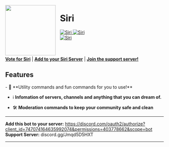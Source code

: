 <html><head></head><body><p><img style="margin-right:1em" width="160px" align="left" src="https://cdn.discordapp.com/icons/780350876317384704/bcdf7fc1940cdcc4da56e05ab287ed84.webp?size=1024"></p>
<span title="Shaping the future of discord bots for the better!"><h1>Siri</h1></span>


<a href="https://top.gg/bot/747074164635992074" >
  <img src="https://top.gg/api/widget/status/747074164635992074.svg" alt="Siri" />
</a>
<a href="https://top.gg/bot/747074164635992074" >
  <img src="https://top.gg/api/widget/servers/747074164635992074.svg" alt="Siri" />
</a><br>
<a href="https://top.gg/bot/747074164635992074" >
  <img src="https://top.gg/api/widget/upvotes/747074164635992074.svg" alt="Siri" />
</a>
<br><br><br><br>
<nav>
  <a style="font-weight:bold" href="https://bit.ly/votesiri">Vote for Siri</a> |
  <a style="font-weight:bold" href="https://bit.ly/discordsiribot">Add to your Siri Server</a> |
  <a style="font-weight:bold" href="https://discord.gg/sxDtd43">Join the support server!</a>
</nav>  

  
<h2>Features</h2>  
-  🤖 **Utility commands and fun commands for you to use!**  
  
- ℹ️ **Infomation of servers, channels and anything that you can dream of.**  
  
- 🛠️ **Moderation commands to keep your community safe and clean**  
  
------------------------------------------------------------------  
  
**Add this bot to your server:** https://discord.com/oauth2/authorize?client_id=747074164635992074&permissions=403778662&scope=bot 
**Support Server:** discord.gg/Jmqd5D5HXT 

------------------------------------------------------------------

